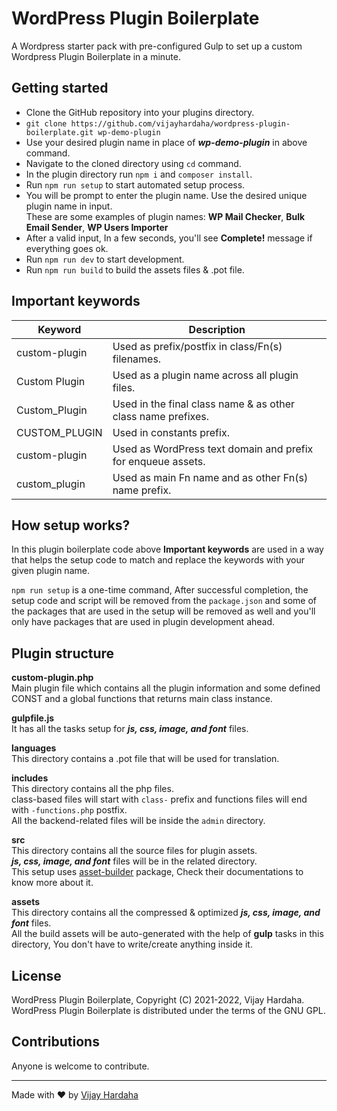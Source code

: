 # WordPress Plugin Boilerplate

A Wordpress starter pack with pre-configured Gulp to set up a custom Wordpress Plugin Boilerplate in a minute.

## Getting started

- Clone the GitHub repository into your plugins directory.
- `git clone https://github.com/vijayhardaha/wordpress-plugin-boilerplate.git wp-demo-plugin`
- Use your desired plugin name in place of **_wp-demo-plugin_** in above command.
- Navigate to the cloned directory using `cd` command.
- In the plugin directory run `npm i` and `composer install`.
- Run `npm run setup` to start automated setup process.
- You will be prompt to enter the plugin name. Use the desired unique plugin name in input.\
  These are some examples of plugin names: **WP Mail Checker**, **Bulk Email Sender**, **WP Users Importer**
- After a valid input, In a few seconds, you'll see **Complete!** message if everything goes ok.
- Run `npm run dev` to start development.
- Run `npm run build` to build the assets files & .pot file.

## Important keywords

| Keyword       | Description                                                  |
| ------------- | ------------------------------------------------------------ |
| custom-plugin | Used as prefix/postfix in class/Fn(s) filenames.             |
| Custom Plugin | Used as a plugin name across all plugin files.               |
| Custom_Plugin | Used in the final class name & as other class name prefixes. |
| CUSTOM_PLUGIN | Used in constants prefix.                                    |
| custom-plugin | Used as WordPress text domain and prefix for enqueue assets. |
| custom_plugin | Used as main Fn name and as other Fn(s) name prefix.         |

## How setup works?

In this plugin boilerplate code above **Important keywords** are used in a way that helps the setup code to match and replace the keywords with your given plugin name.

`npm run setup` is a one-time command, After successful completion, the setup code and script will be removed from the `package.json` and some of the packages that are used in the setup will be removed as well and you'll only have packages that are used in plugin development ahead.

## Plugin structure

**custom-plugin.php**\
Main plugin file which contains all the plugin information and some defined CONST and a global functions that returns main class instance.

**gulpfile.js**\
It has all the tasks setup for **_js, css, image, and font_** files.

**languages**\
This directory contains a .pot file that will be used for translation.

**includes**\
This directory contains all the php files.\
class-based files will start with `class-` prefix and functions files will end with `-functions.php` postfix.\
All the backend-related files will be inside the `admin` directory.

**src**\
This directory contains all the source files for plugin assets.\
**_js, css, image, and font_** files will be in the related directory.\
This setup uses [asset-builder](https://www.npmjs.com/package/asset-builder) package, Check their documentations to know more about it.

**assets**\
This directory contains all the compressed & optimized **_js, css, image, and font_** files.\
All the build assets will be auto-generated with the help of **gulp** tasks in this directory, You don't have to write/create anything inside it.

## License

WordPress Plugin Boilerplate, Copyright (C) 2021-2022, Vijay Hardaha.\
WordPress Plugin Boilerplate is distributed under the terms of the GNU GPL.

## Contributions

Anyone is welcome to contribute.

---

Made with ❤ by [Vijay Hardaha](https://twitter.com/vijayhardaha)
